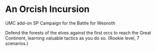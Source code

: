 # An Orcish Incursion
UMC add-on SP Campaign for the Battle for Wesnoth

Defend the forests of the elves against the first orcs to reach the Great Continent, learning valuable tactics as you do so.
(Rookie level, 7 scenarios.)
